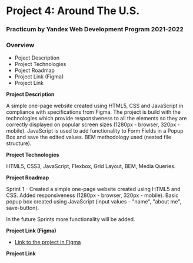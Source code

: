 # Project 4: Around The U.S.

### Practicum by Yandex Web Development Program 2021-2022

### Overview

* Poject Description
* Project Technologies
* Poject Roadmap
* Project Link (Figma)
* Project Link


**Project Description**

A simple one-page website created using HTML5, CSS and JavaScript in compliance with specifications from Figma. The project is build with the technologies which provide responsiveness to all the elements so they are correctly displayed on popular screen sizes (1280px - browser, 320px - mobile). JavaScript is used to add functionality to Form Fields in a Popup Box and save the edited values. BEM methodology used (nested file structure). 

**Project Technologies**

HTML5, CSS3, JavaScript, Flexbox, Grid Layout, BEM, Media Queries. 

**Project Roadmap**

Sprint 1 - Created a simple one-page website created using HTML5 and CSS. Added responsiveness (1280px - browser, 320px - mobile). Basic popup box created using JavaScript (input values - "name", "about me", save-button). 

In the future Sprints more functionality will be added.

**Project Link (Figma)**

* [Link to the project in Figma](https://www.figma.com/file/SurN1jaeEQIhuZEDMhmWWf/Sprint-4-Around-The-U.S.-desktop-mobile?node-id=0%3A1)

**Project Link**
